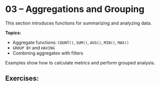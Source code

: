 # 03 – Aggregations and Grouping

This section introduces functions for summarizing and analyzing data.

**Topics:**
- Aggregate functions: `COUNT()`, `SUM()`, `AVG()`, `MIN()`, `MAX()`
- `GROUP BY` and `HAVING`
- Combining aggregates with filters

Examples show how to calculate metrics and perform grouped analysis.

## Exercises: